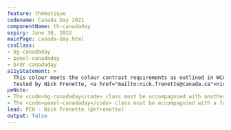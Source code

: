 ```yaml
---
feature: thématique
codename: Canada Day 2021
componentName: th-canadaday
expiry: June 30, 2022
mainPage: canada-day.html
cssClass:
- bg-canadaday
- panel-canadaday
- brdr-canadaday
a11yStatement: >
  This colour meets the colour contrast requirements as outlined in WCAG 2.0 AA Success Criterion 1.4.3: Contrast (Minimum).
  Tested by Nick Frenette, <a href="mailto:nick.frenette@canada.ca">nick.frenette@canada.ca</a>. 2021-06-01.
peNote:
- The <code>bg-canadaday</code> class must be accompagnied with another dark contrast background colour such as <code>bg-darker</code>
- The <code>panel-canadaday</code> class must be accompagnied with a fall back color such as <code>panel-default</code>
lead: PCH - Nick Frenette (@nfrenette)
output: false
---
```

